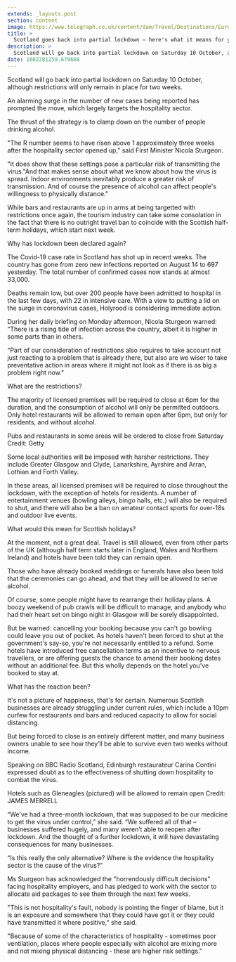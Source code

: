 ```yaml
--- 
extends: _layouts.post 
section: content 
image: https://www.telegraph.co.uk/content/dam/Travel/Destinations/Europe/United%2520Kingdom/Scotland/Edinburgh/calton-hill-edinburgh-guide.jpg?impolicy=logo-overlay 
title: > 
  Scotland goes back into partial lockdown – here's what it means for your holiday 
description: > 
  Scotland will go back into partial lockdown on Saturday 10 October, although restrictions will only remain in place for two weeks.An alarming surge in the number of new cases being reported has prompted the move, which largely targets the hospitality sector."The R number seems to have risen above 1 approximately three weeks after the hospitality sector opened up," said First Minister Nicola Sturgeon.Only hotel restaurants will be allowed to remain open after 6pm, but only for residents, and without alcohol.In these areas, all licensed premises will be required to close throughout the lockdown, with the exception of hotels for residents. 
date: 1602281259.679668 
--- 
```

Scotland will go back into partial lockdown on Saturday 10 October, although restrictions will only remain in place for two weeks.

An alarming surge in the number of new cases being reported has prompted the move, which largely targets the hospitality sector.

The thrust of the strategy is to clamp down on the number of people drinking alcohol.

"The R number seems to have risen above 1 approximately three weeks after the hospitality sector opened up," said First Minister Nicola Sturgeon.

"It does show that these settings pose a particular risk of transmitting the virus."And that makes sense about what we know about how the virus is spread. Indoor environments inevitably produce a greater risk of transmission. And of course the presence of alcohol can affect people's willingness to physically distance."

While bars and restaurants are up in arms at being targetted with restrictions once again, the tourism industry can take some consolation in the fact that there is no outright travel ban to coincide with the Scottish half-term holidays, which start next week.



Why has lockdown been declared again?

The Covid-19 case rate in Scotland has shot up in recent weeks. The country has gone from zero new infections reported on August 14 to 697 yesterday. The total number of confirmed cases now stands at almost 33,000.

Deaths remain low, but over 200 people have been admitted to hospital in the last few days, with 22 in intensive care. With a view to putting a lid on the surge in coronavirus cases, Holyrood is considering immediate action.

During her daily briefing on Monday afternoon, Nicola Sturgeon warned: “There is a rising tide of infection across the country, albeit it is higher in some parts than in others.

“Part of our consideration of restrictions also requires to take account not just reacting to a problem that is already there, but also are we wiser to take preventative action in areas where it might not look as if there is as big a problem right now.”

What are the restrictions?

The majority of licensed premises will be required to close at 6pm for the duration, and the consumption of alcohol will only be permitted outdoors. Only hotel restaurants will be allowed to remain open after 6pm, but only for residents, and without alcohol.

Pubs and restaurants in some areas will be ordered to close from Saturday Credit: Getty

Some local authorities will be imposed with harsher restrictions. They include Greater Glasgow and Clyde, Lanarkshire, Ayrshire and Arran, Lothian and Forth Valley.

In these areas, all licensed premises will be required to close throughout the lockdown, with the exception of hotels for residents. A number of entertainment venues (bowling alleys, bingo halls, etc.) will also be required to shut, and there will also be a ban on amateur contact sports for over-18s and outdoor live events.

What would this mean for Scottish holidays?

At the moment, not a great deal. Travel is still allowed, even from other parts of the UK (although half term starts later in England, Wales and Northern Ireland) and hotels have been told they can remain open.

Those who have already booked weddings or funerals have also been told that the ceremonies can go ahead, and that they will be allowed to serve alcohol.

Of course, some people might have to rearrange their holiday plans. A boozy weekend of pub crawls will be difficult to manage, and anybody who had their heart set on bingo night in Glasgow will be sorely disappointed.

But be warned: cancelling your booking because you can't go bowling could leave you out of pocket. As hotels haven't been forced to shut at the government's say-so, you're not necessarily entitled to a refund. Some hotels have introduced free cancellation terms as an incentive to nervous travellers, or are offering guests the chance to amend their booking dates without an additional fee. But this wholly depends on the hotel you've booked to stay at.

What has the reaction been?

It's not a picture of happiness, that's for certain. Numerous Scottish businesses are already struggling under current rules, which include a 10pm curfew for restaurants and bars and reduced capacity to allow for social distancing.

But being forced to close is an entirely different matter, and many business owners unable to see how they’ll be able to survive even two weeks without income.

Speaking on BBC Radio Scotland, Edinburgh restaurateur Carina Contini expressed doubt as to the effectiveness of shutting down hospitality to combat the virus.

Hotels such as Gleneagles (pictured) will be allowed to remain open Credit: JAMES MERRELL

“We’ve had a three-month lockdown, that was supposed to be our medicine to get the virus under control,” she said. “We suffered all of that – businesses suffered hugely, and many weren’t able to reopen after lockdown. And the thought of a further lockdown, it will have devastating consequences for many businesses.

“Is this really the only alternative? Where is the evidence the hospitality sector is the cause of the virus?”

Ms Sturgeon has acknowledged the "horrendously difficult decisions" facing hospitality employers, and has pledged to work with the sector to allocate aid packages to see them through the next few weeks.

"This is not hospitality's fault, nobody is pointing the finger of blame, but it is an exposure and somewhere that they could have got it or they could have transmitted it where positive," she said.

"Because of some of the characteristics of hospitality - sometimes poor ventilation, places where people especially with alcohol are mixing more and not mixing physical distancing - these are higher risk settings."